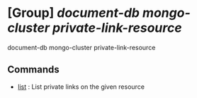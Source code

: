 # [Group] _document-db mongo-cluster private-link-resource_

document-db mongo-cluster private-link-resource

## Commands

- [list](/Commands/document-db/mongo-cluster/private-link-resource/_list.md)
: List private links on the given resource
